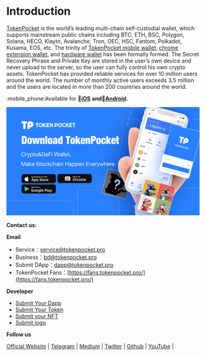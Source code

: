 # Introduction

[TokenPocket](https://www.tokenpocket.pro/) is the world’s leading multi-chain self-custodial wallet, which supports mainstream public chains including BTC, ETH, BSC, Polygon, Solana, HECO, Klaytn, Avalanche, Tron, OEC, HSC, Fantom, Polkadot, Kusama, EOS, etc. The trinity of [TokenPocket mobile wallet](https://tokenpocket.pro/), [chrome extension wallet](https://extension.tokenpocket.pro/#/), and [hardware wallet](http://keypal.pro/) has been formally formed. The Secret Recovery Phrase and Private Key are stored in the user’s own device and never upload to the server, so the user can fully control his own crypto assets. TokenPocket has provided reliable services for over 10 million users around the world. The number of monthly active users exceeds 3.5 million and the users are located in more than 200 countries around the world.

:mobile\_phone:Available for 🍎[**iOS**](https://apps.apple.com/cn/app/tokenpocket-trusted-wallet/id1436028697) **and**🤖[**Android**](https://play.google.com/store/apps/details?id=vip.mytokenpocket)**.**

![](.gitbook/assets/tp.png)

**Contact us:**

**Email**

* Service：service@tokenpocket.pro
* Business：bd@tokenpocket.pro
* Submit DApp：dapp@tokenpocket.pro
* TokenPocket Fans：[https://fans.tokenpocket.pro/](https://fans.tokenpocket.pro/)

**Developer**

* [Submit Your Dapp](https://www.tokenpocket.pro/en/submit/dapp)
* [Submit Your Token](https://www.tokenpocket.pro/en/submit/token)
* [Submit your NFT](https://tokenpocket.pro/en/submit/nft)
* [Submit logo](https://help.tokenpocket.pro/en/wallet-operation/how-to-submit-a-token-logo)

**Follow us**

[Official Website](https://www.tokenpocket.pro/)  |  [Telegram](https://t.me/tokenPocket\_en)  |  [Medium](https://tokenpocket-gm.medium.com/)  |  [Twitter](https://medium.com/@tokenpocket.gm)  |  [Github](https://help.tokenpocket.pro/en/) | [YouTube](https://www.youtube.com/channel/UCudaS5hcbqUaMtOGHmQ2e0A) |

